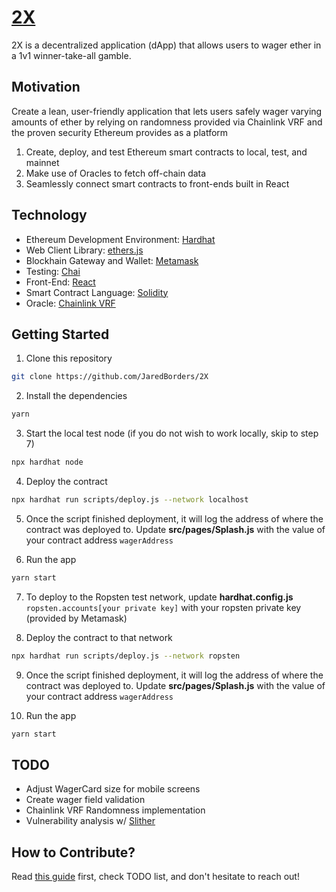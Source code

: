 # [2X](https://jaredborders.github.io/2X/)
2X is a decentralized application (dApp) that allows users to wager ether in a 1v1 winner-take-all gamble.

## Motivation
Create a lean, user-friendly application that lets users safely wager varying amounts of ether by relying on randomness provided via Chainlink VRF and the proven security Ethereum provides as a platform
1. Create, deploy, and test Ethereum smart contracts to local, test, and mainnet
2. Make use of Oracles to fetch off-chain data
3. Seamlessly connect smart contracts to front-ends built in React

## Technology
* Ethereum Development Environment: [Hardhat](https://hardhat.org)
* Web Client Library: [ethers.js](https://docs.ethers.io/v5/)
* Blockhain Gateway and Wallet: [Metamask](https://metamask.io)
* Testing: [Chai](https://www.chaijs.com)
* Front-End: [React](https://reactjs.org)
* Smart Contract Language: [Solidity](https://docs.soliditylang.org/en/v0.8.0/)
* Oracle: [Chainlink VRF](https://docs.chain.link/docs/chainlink-vrf)

## Getting Started
1. Clone this repository

```sh
git clone https://github.com/JaredBorders/2X 
```

2. Install the dependencies

```sh
yarn
```

3. Start the local test node (if you do not wish to work locally, skip to step 7)

```sh
npx hardhat node
``` 

4. Deploy the contract

```sh
npx hardhat run scripts/deploy.js --network localhost
```

5. Once the script finished deployment, it will log the address of where the contract was deployed to. Update __src/pages/Splash.js__ with the value of your contract address `wagerAddress`

6. Run the app

```sh
yarn start
```

7. To deploy to the Ropsten test network, update __hardhat.config.js__ `ropsten.accounts[your private key]` with your ropsten private key (provided by Metamask)

8. Deploy the contract to that network

```sh
npx hardhat run scripts/deploy.js --network ropsten
```

9. Once the script finished deployment, it will log the address of where the contract was deployed to. Update __src/pages/Splash.js__ with the value of your contract address `wagerAddress`

10. Run the app

```sh
yarn start
```

## TODO
* Adjust WagerCard size for mobile screens
* Create wager field validation
* Chainlink VRF Randomness implementation 
* Vulnerability analysis w/ [Slither](https://github.com/crytic/slither)

## How to Contribute?
Read [this guide](https://opensource.guide/how-to-contribute/) first, check TODO list, and don't hesitate to reach out!
